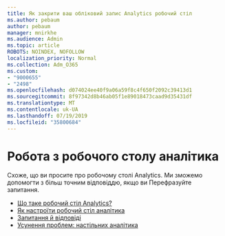 ```yaml
---
title: Як закрити ваш обліковий запис Analytics робочий стіл
ms.author: pebaum
author: pebaum
manager: mnirkhe
ms.audience: Admin
ms.topic: article
ROBOTS: NOINDEX, NOFOLLOW
localization_priority: Normal
ms.collection: Adm_O365
ms.custom:
- "9000655"
- "2498"
ms.openlocfilehash: d074024ee40f9a06a59f8c4f650f2092c39413d1
ms.sourcegitcommit: 8f97342d8b46ab05f1e89018473caad9d35431df
ms.translationtype: MT
ms.contentlocale: uk-UA
ms.lasthandoff: 07/19/2019
ms.locfileid: "35800684"
---
```

# <a name="working-with-desktop-analytics"></a>Робота з робочого столу аналітика

Схоже, що ви просите про робочому столі Analytics. Ми зможемо допомогти з більш точним відповіддю, якщо ви Перефразуйте запитання.

- [Що таке робочий стіл Analytics?](https://docs.microsoft.com/sccm/desktop-analytics/overview)
- [Як настроїти робочий стіл аналітика](https://docs.microsoft.com/sccm/desktop-analytics/set-up)
- [Запитання й відповіді](https://docs.microsoft.com/sccm/desktop-analytics/faq)
- [Усунення проблем: настільних аналітика](https://docs.microsoft.com/sccm/desktop-analytics/troubleshooting)